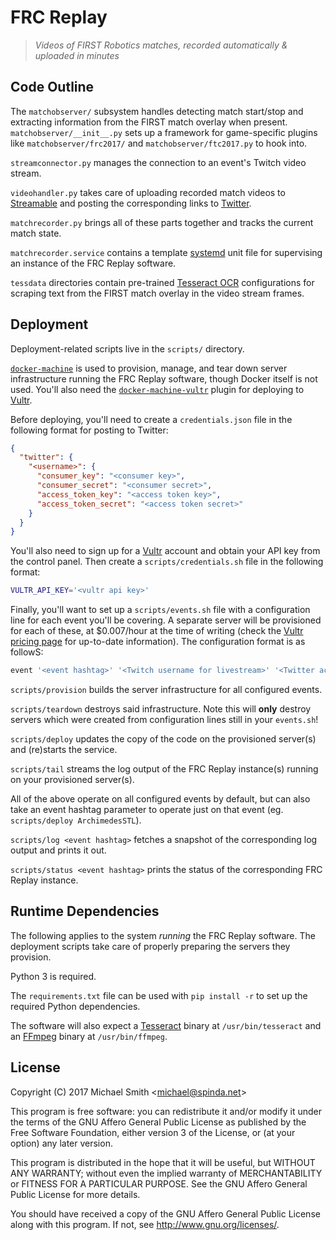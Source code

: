 # FRC Replay

> *Videos of FIRST Robotics matches, recorded automatically &amp; uploaded in
> minutes*

## Code Outline

The `matchobserver/` subsystem handles detecting match start/stop and extracting information from
the FIRST match overlay when present. `matchobserver/__init__.py` sets up a framework for
game-specific plugins like `matchobserver/frc2017/` and `matchobserver/ftc2017.py` to hook into.

`streamconnector.py` manages the connection to an event's Twitch video stream.

`videohandler.py` takes care of uploading recorded match videos to
[Streamable](https://streamable.com/) and posting the corresponding links to
[Twitter](https://twitter.com/frc_replay).

`matchrecorder.py` brings all of these parts together and tracks the current match state.

`matchrecorder.service` contains a template
[systemd](https://www.freedesktop.org/wiki/Software/systemd/) unit file for supervising an instance
of the FRC Replay software.

`tessdata` directories contain pre-trained
[Tesseract OCR](https://github.com/tesseract-ocr/tesseract) configurations for scraping text from
the FIRST match overlay in the video stream frames.

## Deployment

Deployment-related scripts live in the `scripts/` directory.

[`docker-machine`](https://docs.docker.com/machine/) is used to provision, manage, and tear down
server infrastructure running the FRC Replay software, though Docker itself is not used. You'll
also need the [`docker-machine-vultr`](https://github.com/janeczku/docker-machine-vultr) plugin for
deploying to [Vultr](https://vultr.com).

Before deploying, you'll need to create a `credentials.json` file in the following format for
posting to Twitter:

```json
{
  "twitter": {
    "<username>": {
      "consumer_key": "<consumer key>",
      "consumer_secret": "<consumer secret>",
      "access_token_key": "<access token key>",
      "access_token_secret": "<access token secret>"
    }
  }
}
```

You'll also need to sign up for a [Vultr](https://vultr.com) account and obtain your API key from
the control panel. Then create a `scripts/credentials.sh` file in the following format:

```bash
VULTR_API_KEY='<vultr api key>'
```

Finally, you'll want to set up a `scripts/events.sh` file with a configuration line for each event
you'll be covering. A separate server will be provisioned for each of these, at $0.007/hour at the
time of writing (check the [Vultr pricing page](https://www.vultr.com/pricing/) for up-to-date
information). The configuration format is as followS:

```bash
event '<event hashtag>' '<Twitch username for livestream>' '<Twitter account username to post to>' '<game type such as FRC-2017>' "$1"
```

`scripts/provision` builds the server infrastructure for all configured events.

`scripts/teardown` destroys said infrastructure. Note this will **only** destroy servers which were
created from configuration lines still in your `events.sh`!

`scripts/deploy` updates the copy of the code on the provisioned server(s) and (re)starts the
service.

`scripts/tail` streams the log output of the FRC Replay instance(s) running on your provisioned
server(s).

All of the above operate on all configured events by default, but can also take an event hashtag parameter to operate just on that event (eg. `scripts/deploy ArchimedesSTL`).

`scripts/log <event hashtag>` fetches a snapshot of the corresponding log output and prints it out.

`scripts/status <event hashtag>` prints the status of the corresponding FRC Replay instance.

## Runtime Dependencies

The following applies to the system *running* the FRC Replay software. The deployment scripts take
care of properly preparing the servers they provision.

Python 3 is required.

The `requirements.txt` file can be used with `pip install -r` to set up the required Python
dependencies.

The software will also expect a [Tesseract](https://github.com/tesseract-ocr/tesseract) binary at
`/usr/bin/tesseract` and an [FFmpeg](https://www.ffmpeg.org/) binary at `/usr/bin/ffmpeg`.

## License

Copyright (C) 2017 Michael Smith &lt;michael@spinda.net&gt;

This program is free software: you can redistribute it and/or modify it under
the terms of the GNU Affero General Public License as published by the Free
Software Foundation, either version 3 of the License, or (at your option) any
later version.

This program is distributed in the hope that it will be useful, but WITHOUT
ANY WARRANTY; without even the implied warranty of MERCHANTABILITY or FITNESS
FOR A PARTICULAR PURPOSE. See the GNU Affero General Public License for more
details.

You should have received a copy of the GNU Affero General Public License along
with this program. If not, see <http://www.gnu.org/licenses/>.
